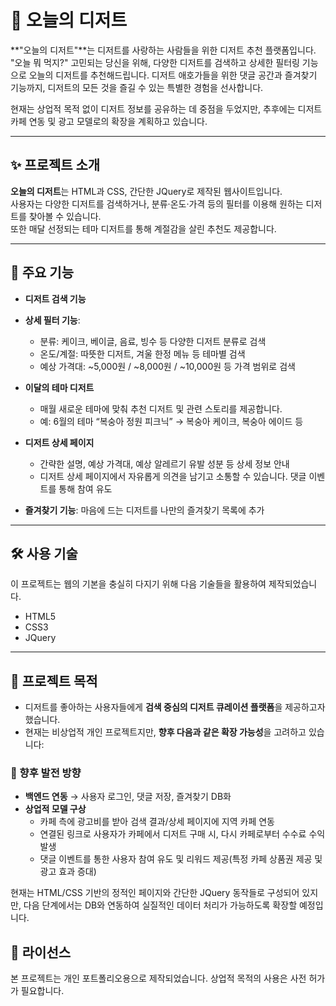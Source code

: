 # 🍰 오늘의 디저트

**"오늘의 디저트"**는 디저트를 사랑하는 사람들을 위한 디저트 추천 플랫폼입니다.
"오늘 뭐 먹지?" 고민되는 당신을 위해, 다양한 디저트를 검색하고 상세한 필터링 기능으로 오늘의 디저트를 추천해드립니다.
디저트 애호가들을 위한 댓글 공간과 즐겨찾기 기능까지, 디저트의 모든 것을 즐길 수 있는 특별한 경험을 선사합니다.

현재는 상업적 목적 없이 디저트 정보를 공유하는 데 중점을 두었지만, 추후에는 디저트 카페 연동 및 광고 모델로의 확장을 계획하고 있습니다.

---

## ✨ 프로젝트 소개

**오늘의 디저트**는 HTML과 CSS, 간단한 JQuery로 제작된 웹사이트입니다.  
사용자는 다양한 디저트를 검색하거나, 분류·온도·가격 등의 필터를 이용해 원하는 디저트를 찾아볼 수 있습니다.  
또한 매달 선정되는 테마 디저트를 통해 계절감을 살린 추천도 제공합니다.

---

## 🧁 주요 기능

- **디저트 검색 기능**  
- **상세 필터 기능**:  
  - 분류: 케이크, 베이글, 음료, 빙수 등 다양한 디저트 분류로 검색
  - 온도/계절: 따뜻한 디저트, 겨울 한정 메뉴 등 테마별 검색
  - 예상 가격대: ~5,000원 / ~8,000원 / ~10,000원 등 가격 범위로 검색

- **이달의 테마 디저트**  
  - 매월 새로운 테마에 맞춰 추천 디저트 및 관련 스토리를 제공합니다. 
  - 예: 6월의 테마 “복숭아 정원 피크닉” → 복숭아 케이크, 복숭아 에이드 등

- **디저트 상세 페이지**  
  - 간략한 설명, 예상 가격대, 예상 알레르기 유발 성분 등 상세 정보 안내
  - 디저트 상세 페이지에서 자유롭게 의견을 남기고 소통할 수 있습니다. 댓글 이벤트를 통해 참여 유도

- **즐겨찾기 기능**: 마음에 드는 디저트를 나만의 즐겨찾기 목록에 추가

---

## 🛠 사용 기술
이 프로젝트는 웹의 기본을 충실히 다지기 위해 다음 기술들을 활용하여 제작되었습니다.
- HTML5
- CSS3
- JQuery

---

## 🎯 프로젝트 목적

- 디저트를 좋아하는 사용자들에게 **검색 중심의 디저트 큐레이션 플랫폼**을 제공하고자 했습니다.
- 현재는 비상업적 개인 프로젝트지만, **향후 다음과 같은 확장 가능성**을 고려하고 있습니다:

### 🚀 향후 발전 방향

- **백엔드 연동** → 사용자 로그인, 댓글 저장, 즐겨찾기 DB화
- **상업적 모델 구상**
  - 카페 측에 광고비를 받아 검색 결과/상세 페이지에 지역 카페 연동
  - 연결된 링크로 사용자가 카페에서 디저트 구매 시, 다시 카페로부터 수수료 수익 발생
  - 댓글 이벤트를 통한 사용자 참여 유도 및 리워드 제공(특정 카페 상품권 제공 및 광고 효과 증대)

현재는 HTML/CSS 기반의 정적인 페이지와 간단한 JQuery 동작들로 구성되어 있지만, 다음 단계에서는 DB와 연동하여 실질적인 데이터 처리가 가능하도록 확장할 예정입니다.

## 📄 라이선스

본 프로젝트는 개인 포트폴리오용으로 제작되었습니다. 상업적 목적의 사용은 사전 허가가 필요합니다.
